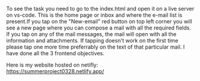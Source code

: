 To see the task you need to go to the index.html and open it on a live server on vs-code. This is the home page or inbox and where the e-mail list is present.If you tap on the "New-email" red button on top left corner you will see a new page where you can compose a mail with all the required fields. If you tap on any of the mail messages, the mail will open with all the information and attachments. If tapping doesn't work on the first time please tap one more time preferrably on the text of that particular mail. I have done all the 3 frontend objectives.

Here is my website hosted on netifly: https://summerproject0328.netlify.app/
